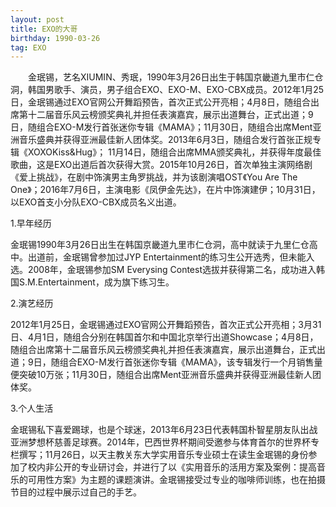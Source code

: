 ```yaml
---
layout: post
title: EXO的大哥
birthday: 1990-03-26 
tag: EXO
---
```


　　金珉锡，艺名XIUMIN、秀珉，1990年3月26日出生于韩国京畿道九里市仁仓洞，韩国男歌手、演员，男子组合EXO、EXO-M、EXO-CBX成员。2012年1月25日，金珉锡通过EXO官网公开舞蹈预告，首次正式公开亮相；4月8日，随组合出席第十二届音乐风云榜颁奖典礼并担任表演嘉宾，展示出道舞台，正式出道；9日，随组合EXO-M发行首张迷你专辑《MAMA》；11月30日，随组合出席Ment亚洲音乐盛典并获得亚洲最佳新人团体奖。2013年6月3日，随组合发行首张正规专辑《XOXOKiss&Hug》； 11月14日，随组合出席MMA颁奖典礼，并获得年度最佳歌曲，这是EXO出道后首次获得大赏。2015年10月26日，首次单独主演网络剧《爱上挑战》，在剧中饰演男主角罗挑战，并为该剧演唱OST《You Are The One》；2016年7月6日，主演电影《凤伊金先达》，在片中饰演建伊；10月31日，以EXO首支小分队EXO-CBX成员名义出道。

1.早年经历

金珉锡1990年3月26日出生在韩国京畿道九里市仁仓洞，高中就读于九里仁仓高中。出道前，金珉锡曾参加过JYP Entertainment的练习生公开选秀，但未能入选。2008年，金珉锡参加SM Everysing Contest选拔并获得第二名，成功进入韩国S.M.Entertainment，成为旗下练习生。

2.演艺经历

2012年1月25日，金珉锡通过EXO官网公开舞蹈预告，首次正式公开亮相；3月31日、4月1日，随组合分别在韩国首尔和中国北京举行出道Showcase；4月8日，随组合出席第十二届音乐风云榜颁奖典礼并担任表演嘉宾，展示出道舞台，正式出道；9日，随组合EXO-M发行首张迷你专辑《MAMA》，该专辑发行一个月销售量便突破10万张；11月30日，随组合出席Ment亚洲音乐盛典并获得亚洲最佳新人团体奖。

3.个人生活

金珉锡私下喜爱踢球，也是个球迷，2013年6月23日代表韩国朴智星朋友队出战亚洲梦想杯慈善足球赛。2014年，巴西世界杯期间受邀参与体育首尔的世界杯专栏撰写；11月26日，以天主教关东大学实用音乐专业硕士在读生金珉锡的身份参加了校内非公开的专业研讨会，并进行了以《实用音乐的活用方案及案例：提高音乐的可用性方案》为主题的课题演讲。金珉锡接受过专业的咖啡师训练，也在拍摄节目的过程中展示过自己的手艺。
